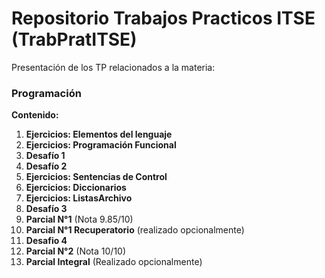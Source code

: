 # Repositorio Trabajos Practicos ITSE (TrabPratITSE)
Presentación de los TP relacionados a la materia:
### Programación
**Contenido:**
1. **Ejercicios: Elementos del lenguaje**
2. **Ejercicios: Programación Funcional**
3. **Desafío 1**
4. **Desafío 2**
5. **Ejercicios: Sentencias de Control**
6. **Ejercicios: Diccionarios**
7. **Ejercicios: ListasArchivo**
8. **Desafío 3**
9. **Parcial N°1** (Nota 9.85/10)
10. **Parcial N°1 Recuperatorio** (realizado opcionalmente)
11. **Desafio 4**
12. **Parcial N°2** (Nota 10/10)
13. **Parcial Integral** (Realizado opcionalmente)
